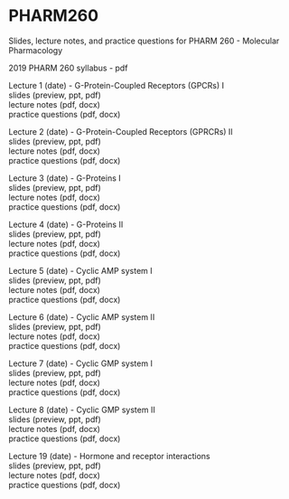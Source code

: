 # PHARM260
Slides, lecture notes, and practice questions for PHARM 260 - Molecular Pharmacology

2019 PHARM 260 syllabus - pdf

Lecture 1 (date) - G-Protein-Coupled Receptors (GPCRs) I  
slides (preview, ppt, pdf)  
lecture notes (pdf, docx)  
practice questions (pdf, docx)

Lecture 2 (date) - G-Protein-Coupled Receptors (GPRCRs) II  
slides (preview, ppt, pdf)  
lecture notes (pdf, docx)  
practice questions (pdf, docx)  

Lecture 3 (date) - G-Proteins I  
slides (preview, ppt, pdf)  
lecture notes (pdf, docx)  
practice questions (pdf, docx)  

Lecture 4 (date) - G-Proteins II  
slides (preview, ppt, pdf)  
lecture notes (pdf, docx)  
practice questions (pdf, docx)  

Lecture 5 (date) - Cyclic AMP system I  
slides (preview, ppt, pdf)  
lecture notes (pdf, docx)  
practice questions (pdf, docx)  

Lecture 6 (date) - Cyclic AMP system II  
slides (preview, ppt, pdf)  
lecture notes (pdf, docx)  
practice questions (pdf, docx)  

Lecture 7 (date) - Cyclic GMP system I  
slides (preview, ppt, pdf)  
lecture notes (pdf, docx)  
practice questions (pdf, docx)  

Lecture 8 (date) - Cyclic GMP system II  
slides (preview, ppt, pdf)  
lecture notes (pdf, docx)  
practice questions (pdf, docx)  

Lecture 19 (date) - Hormone and receptor interactions  
slides (preview, ppt, pdf)  
lecture notes (pdf, docx)  
practice questions (pdf, docx)  
